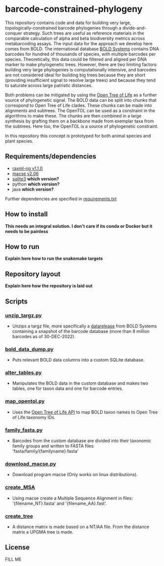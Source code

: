 # barcode-constrained-phylogeny
This repository contains code and data for building very large, topologically-constrained barcode phylogenies through a divide-and-conquer strategy. Such trees are useful as reference materials in the comparable calculation of alpha and beta biodiversity metrics across metabarcoding assays. The input data for the approach we develop here comes from BOLD. The international database [BOLD Systems](https://www.boldsystems.org/index.php) contains DNA barcodes for hundred of thousands of species, with multiple barcodes per species. Theoretically, this data could be filtered and aligned per DNA marker to make phylogenetic trees. However, there are two limiting factors: building very large phylogenies is computationally intensive, and barcodes are not considered ideal for building big trees because they are short (providing insufficient signal to resolve large trees) and because they tend to saturate across large patristic distances.

Both problems can be mitigated by using the [Open Tree of Life](https://tree.opentreeoflife.org/opentree/argus/opentree13.4@ott93302) as a further source of phylogenetic signal. The BOLD data can be split into chunks that correspond to Open Tree of Life clades. These chunks can be made into alignments and subtrees. The OpenTOL can be used as a constraint in the algorithms to make these. The chunks are then combined in a large synthesis by grafting them on a backbone made from exemplar taxa from the subtrees. Here too, the OpenTOL is a source of phylogenetic constraint.

In this repository this concept is prototyped for both animal species and plant species.

## Requirements/dependencies

- [raxml-ng v1.1.0](https://github.com/amkozlov/raxml-ng/releases)
- [macse v2.06](https://bioweb.supagro.inra.fr/macse/releases/macse_v2.06.jar)
- [sqlite3](https://sqlite.org/download.html) **which version?**
- python **which version?**
- java **which version?**

Further dependencies are specified in [requirements.txt](requirements.txt)

## How to install

**This needs an integral solution. I don't care if its conda or Docker but it needs to be painless**

## How to run

**Explain here how to run the snakemake targets**

## Repository layout

**Explain here how the repository is laid out**

## Scripts
### [unzip_targz.py](https://github.com/naturalis/barcode-constrained-phylogeny/blob/main/src/unzip_targz.py)
- Unzips a targz file, more specifically a [datarelease](https://www.boldsystems.org/index.php/datapackage?id=BOLD_Public.30-Dec-2022) from BOLD Systems containing a snapshot of the barcode database (more than 8 million barcodes as of 30-DEC-2022).

### [bold_data_dump.py](https://github.com/naturalis/barcode-constrained-phylogeny/blob/main/src/bold_data_dump.py) 
- Puts relevant BOLD data columns into a custom SQLite database.

### [alter_tables.py](https://github.com/naturalis/barcode-constrained-phylogeny/blob/main/src/alter_tables.py)
- Manipulates the BOLD data in the custom database and makes two tables, one for taxon data and one for barcode entries.

### [map_opentol.py](https://github.com/naturalis/barcode-constrained-phylogeny/blob/main/src/map_opentol.py)
- Uses the [Open Tree of Life API](https://github.com/OpenTreeOfLife/germinator/wiki/TNRS-API-v3#match_names) to map BOLD taxon names to Open Tree of Life taxonomy IDs. 

### [family_fasta.py](https://github.com/naturalis/barcode-constrained-phylogeny/blob/main/src/family_fasta.py)
- Barcodes from the custom database are divided into their taxonomic family groups and written to FASTA files: 'fasta/family/{familyname}.fasta'

### [download_macse.py](https://github.com/naturalis/barcode-constrained-phylogeny/blob/macse/src/download_macse.py)
- Download program macse (Only works on linux distributions).

### [create_MSA](https://github.com/naturalis/barcode-constrained-phylogeny/blob/macse/src/create_MSA.py)
- Using macse create a Multiple Sequence Alignment in files: '{filename_NT}.fasta' and '{filename_AA}.fast'.

### [create_tree](https://github.com/naturalis/barcode-constrained-phylogeny/blob/macse/src/create_tree.py)
- A distance matrix is made based on a NT/AA file. From the distance matrix a UPGMA tree is made. 

## License

FILL ME
